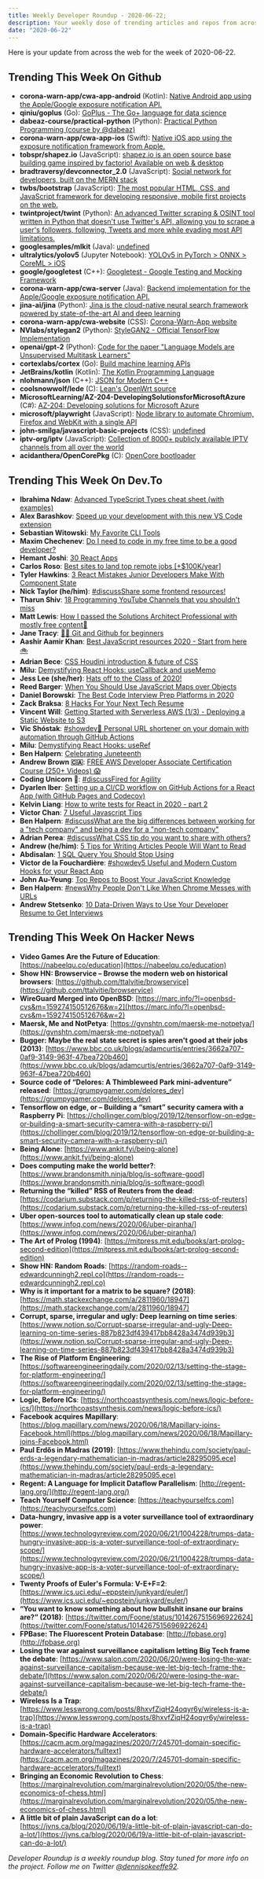 ```yaml
---
title: Weekly Developer Roundup - 2020-06-22;
description: Your weekly dose of trending articles and repos from across the web!
date: "2020-06-22"
---
```


Here is your update from across the web for the week of 2020-06-22.

## Trending This Week On Github

- **corona-warn-app/cwa-app-android** (Kotlin): [Native Android app using the Apple/Google exposure notification API.](https://github.com/corona-warn-app/cwa-app-android)
- **qiniu/goplus** (Go): [GoPlus - The Go+ language for data science](https://github.com/qiniu/goplus)
- **dabeaz-course/practical-python** (Python): [Practical Python Programming (course by @dabeaz)](https://github.com/dabeaz-course/practical-python)
- **corona-warn-app/cwa-app-ios** (Swift): [Native iOS app using the exposure notification framework from Apple.](https://github.com/corona-warn-app/cwa-app-ios)
- **tobspr/shapez.io** (JavaScript): [shapez.io is an open source base building game inspired by factorio! Available on web & desktop](https://github.com/tobspr/shapez.io)
- **bradtraversy/devconnector_2.0** (JavaScript): [Social network for developers, built on the MERN stack](https://github.com/bradtraversy/devconnector_2.0)
- **twbs/bootstrap** (JavaScript): [The most popular HTML, CSS, and JavaScript framework for developing responsive, mobile first projects on the web.](https://github.com/twbs/bootstrap)
- **twintproject/twint** (Python): [An advanced Twitter scraping & OSINT tool written in Python that doesn't use Twitter's API, allowing you to scrape a user's followers, following, Tweets and more while evading most API limitations.](https://github.com/twintproject/twint)
- **googlesamples/mlkit** (Java): [undefined](https://github.com/googlesamples/mlkit)
- **ultralytics/yolov5** (Jupyter Notebook): [YOLOv5 in PyTorch > ONNX > CoreML > iOS](https://github.com/ultralytics/yolov5)
- **google/googletest** (C++): [Googletest - Google Testing and Mocking Framework](https://github.com/google/googletest)
- **corona-warn-app/cwa-server** (Java): [Backend implementation for the Apple/Google exposure notification API.](https://github.com/corona-warn-app/cwa-server)
- **jina-ai/jina** (Python): [Jina is the cloud-native neural search framework powered by state-of-the-art AI and deep learning](https://github.com/jina-ai/jina)
- **corona-warn-app/cwa-website** (CSS): [Corona-Warn-App website](https://github.com/corona-warn-app/cwa-website)
- **NVlabs/stylegan2** (Python): [StyleGAN2 - Official TensorFlow Implementation](https://github.com/NVlabs/stylegan2)
- **openai/gpt-2** (Python): [Code for the paper "Language Models are Unsupervised Multitask Learners"](https://github.com/openai/gpt-2)
- **cortexlabs/cortex** (Go): [Build machine learning APIs](https://github.com/cortexlabs/cortex)
- **JetBrains/kotlin** (Kotlin): [The Kotlin Programming Language](https://github.com/JetBrains/kotlin)
- **nlohmann/json** (C++): [JSON for Modern C++](https://github.com/nlohmann/json)
- **coolsnowwolf/lede** (C): [Lean's OpenWrt source](https://github.com/coolsnowwolf/lede)
- **MicrosoftLearning/AZ-204-DevelopingSolutionsforMicrosoftAzure** (C#): [AZ-204: Developing solutions for Microsoft Azure](https://github.com/MicrosoftLearning/AZ-204-DevelopingSolutionsforMicrosoftAzure)
- **microsoft/playwright** (JavaScript): [Node library to automate Chromium, Firefox and WebKit with a single API](https://github.com/microsoft/playwright)
- **john-smilga/javascript-basic-projects** (CSS): [undefined](https://github.com/john-smilga/javascript-basic-projects)
- **iptv-org/iptv** (JavaScript): [Collection of 8000+ publicly available IPTV channels from all over the world](https://github.com/iptv-org/iptv)
- **acidanthera/OpenCorePkg** (C): [OpenCore bootloader](https://github.com/acidanthera/OpenCorePkg)

## Trending This Week On Dev.To

- **Ibrahima Ndaw**: [Advanced TypeScript Types cheat sheet (with examples)](https://dev.to/ibrahima92/advanced-typescript-types-cheat-sheet-with-examples-5414)
- **Alex Barashkov**: [Speed up your development with this new VS Code extension](https://dev.to/alex_barashkov/speed-up-your-development-with-this-new-vs-code-extension-5b3m)
- **Sebastian Witowski**: [My Favorite CLI Tools](https://dev.to/switowski/my-favorite-cli-tools-4p4g)
- **Maxim Chechenev**: [Do I need to code in my free time to be a good developer?](https://dev.to/chechenev/do-i-need-to-code-in-my-free-time-to-be-a-good-developer-10h9)
- **Hemant Joshi**: [30 React Apps](https://dev.to/hemantt/30-react-apps-4hn9)
- **Carlos Roso**: [Best sites to land top remote jobs [+$100K/year]](https://dev.to/caroso1222/best-sites-to-land-top-remote-jobs-100k-year-4n04)
- **Tyler Hawkins**: [3 React Mistakes Junior Developers Make With Component State](https://dev.to/thawkin3/3-react-mistakes-junior-developers-make-with-component-state-1bhd)
- **Nick Taylor (he/him)**: [#discussShare some frontend resources!](https://dev.to/nickytonline/share-some-frontend-resources-15j5)
- **Tharun Shiv**: [18 Programming YouTube Channels that you shouldn't miss](https://dev.to/tharunshiv/18-programming-youtube-channels-that-you-shouldn-t-miss-2hk)
- **Matt Lewis**: [How I passed the Solutions Architect Professional with mostly free content🥇](https://dev.to/aws-heroes/how-i-passed-the-solutions-architect-professional-with-mostly-free-content-ine)
- **Jane Tracy**: [👩‍💻 Git and Github for beginners](https://dev.to/janetracydev/git-and-github-for-beginners-po3)
- **Aashir Aamir Khan**: [Best JavaScript resources 2020 - Start from here  🚲](https://dev.to/justaashir/best-javascript-resources-2020-start-from-here-6n8)
- **Adrian Bece**: [CSS Houdini introduction & future of CSS](https://dev.to/adrianbdesigns/css-houdini-introduction-future-of-css-1010)
- **Milu**: [Demystifying React Hooks: useCallback and useMemo](https://dev.to/milu_franz/demystifying-react-hooks-usecallback-and-usememo-1a8j)
- **Jess Lee (she/her)**: [Hats off to the Class of 2020!](https://dev.to/devteam/hats-off-to-the-class-of-2020-59ck)
- **Reed Barger**: [When You Should Use JavaScript Maps over Objects](https://dev.to/codeartistryio/when-you-should-use-javascript-maps-over-objects-4nig)
- **Daniel Borowski**: [The Best Code Interview Prep Platforms in 2020](https://dev.to/coderbyte/the-best-code-interview-prep-platforms-in-2020-3emj)
- **Zack Braksa**: [8 Hacks For Your Next Tech Resume](https://dev.to/gemography/common-mistakes-in-dev-cvs-2a17)
- **Vincent Will**: [Getting Started with Serverless AWS (1/3) - Deploying a Static Website to S3](https://dev.to/vincenius/getting-started-with-serverless-aws-1-3-deploying-a-static-website-to-s3-1mip)
- **Vic Shóstak**: [#showdev🔗 Personal URL shortener on your domain with automation through GitHub Actions](https://dev.to/koddr/personal-url-shortener-on-your-domain-with-automation-through-github-actions-2h2i)
- **Milu**: [Demystifying React Hooks: useRef](https://dev.to/milu_franz/demystifying-react-hooks-useref-2ddp)
- **Ben Halpern**: [Celebrating Juneteenth](https://dev.to/devteam/celebrating-juneteenth-11cd)
- **Andrew Brown 🇨🇦**: [FREE AWS Developer Associate Certification Course (250+ Videos) 😱](https://dev.to/exampro/free-aws-developer-associate-certification-course-250-videos-2bn8)
- **Coding Unicorn 🦄**: [#discussFired for Agility](https://dev.to/codingunicorn/fired-for-agility-32po)
- **Dyarlen Iber**: [Setting up a CI/CD workflow on GitHub Actions for a React App (with GitHub Pages and Codecov)](https://dev.to/dyarleniber/setting-up-a-ci-cd-workflow-on-github-actions-for-a-react-app-with-github-pages-and-codecov-4hnp)
- **Kelvin Liang**: [How to write tests for React in 2020 - part 2](https://dev.to/kelvin9877/how-to-write-tests-for-react-in-2020-part-2-26h)
- **Victor Chan**: [7 Useful Javascript Tips](https://dev.to/__victorchan/7-useful-javascript-tips-3km8)
- **Ben Halpern**: [#discussWhat are the big differences between working for a "tech company" and being a dev for a "non-tech company"](https://dev.to/ben/what-are-the-big-differences-between-working-for-a-tech-company-and-being-a-dev-for-a-non-tech-company-2896)
- **Adrian Perea**: [#discussWhat CSS tip do you want to share with others?](https://dev.to/adrianmarkperea/what-css-tip-do-you-want-to-share-with-others-1a16)
- **Andrew (he/him)**: [5 Tips for Writing Articles People Will Want to Read](https://dev.to/awwsmm/5-tips-for-writing-articles-people-will-want-to-read-1eko)
- **Abdisalan**: [1 SQL Query You Should Stop Using](https://dev.to/abdisalan_js/1-sql-query-you-should-stop-using-1e5k)
- **Victor de la Fouchardière**: [#showdev5 Useful and Modern Custom Hooks for your React App](https://dev.to/viclafouch/5-useful-and-modern-custom-hooks-for-your-react-app-3dl)
- **John Au-Yeung**: [Top Repos to Boost Your JavaScript Knowledge](https://dev.to/aumayeung/top-repos-to-boost-your-javascript-knowledge-2c29)
- **Ben Halpern**: [#newsWhy People Don't Like When Chrome Messes with URLs](https://dev.to/ben/why-people-don-t-like-when-chrome-messes-with-urls-3f01)
- **Andrew Stetsenko**: [10 Data-Driven Ways to Use Your Developer Resume to Get Interviews](https://dev.to/stetsenko_me/10-data-driven-ways-to-use-your-developer-resume-to-get-interviews-e3g)

## Trending This Week On Hacker News

- **Video Games Are the Future of Education**: [https://nabeelqu.co/education](https://nabeelqu.co/education)
- **Show HN: Browservice – Browse the modern web on historical browsers**: [https://github.com/ttalvitie/browservice](https://github.com/ttalvitie/browservice)
- **WireGuard Merged into OpenBSD**: [https://marc.info/?l=openbsd-cvs&m=159274150512676&w=2](https://marc.info/?l=openbsd-cvs&m=159274150512676&w=2)
- **Maersk, Me and NotPetya**: [https://gvnshtn.com/maersk-me-notpetya/](https://gvnshtn.com/maersk-me-notpetya/)
- **Bugger: Maybe the real state secret is spies aren't good at their jobs (2013)**: [https://www.bbc.co.uk/blogs/adamcurtis/entries/3662a707-0af9-3149-963f-47bea720b460](https://www.bbc.co.uk/blogs/adamcurtis/entries/3662a707-0af9-3149-963f-47bea720b460)
- **Source code of “Delores: A Thimbleweed Park mini-adventure” released**: [https://grumpygamer.com/delores_dev](https://grumpygamer.com/delores_dev)
- **Tensorflow on edge, or – Building a “smart” security camera with a Raspberry Pi**: [https://chollinger.com/blog/2019/12/tensorflow-on-edge-or-building-a-smart-security-camera-with-a-raspberry-pi/](https://chollinger.com/blog/2019/12/tensorflow-on-edge-or-building-a-smart-security-camera-with-a-raspberry-pi/)
- **Being Alone**: [https://www.ankit.fyi/being-alone](https://www.ankit.fyi/being-alone)
- **Does computing make the world better?**: [https://www.brandonsmith.ninja/blog/is-software-good](https://www.brandonsmith.ninja/blog/is-software-good)
- **Returning the “killed” RSS of Reuters from the dead**: [https://codarium.substack.com/p/returning-the-killed-rss-of-reuters](https://codarium.substack.com/p/returning-the-killed-rss-of-reuters)
- **Uber open-sources tool to automatically clean up stale code**: [https://www.infoq.com/news/2020/06/uber-piranha/](https://www.infoq.com/news/2020/06/uber-piranha/)
- **The Art of Prolog (1994)**: [https://mitpress.mit.edu/books/art-prolog-second-edition](https://mitpress.mit.edu/books/art-prolog-second-edition)
- **Show HN: Random Roads**: [https://random-roads--edwardcunningh2.repl.co](https://random-roads--edwardcunningh2.repl.co)
- **Why is it important for a matrix to be square? (2018)**: [https://math.stackexchange.com/a/2811960/18947](https://math.stackexchange.com/a/2811960/18947)
- **Corrupt, sparse, irregular and ugly: Deep learning on time series**: [https://www.notion.so/Corrupt-sparse-irregular-and-ugly-Deep-learning-on-time-series-887b823df439417bb8428a3474d939b3](https://www.notion.so/Corrupt-sparse-irregular-and-ugly-Deep-learning-on-time-series-887b823df439417bb8428a3474d939b3)
- **The Rise of Platform Engineering**: [https://softwareengineeringdaily.com/2020/02/13/setting-the-stage-for-platform-engineering/](https://softwareengineeringdaily.com/2020/02/13/setting-the-stage-for-platform-engineering/)
- **Logic, Before ICs**: [https://northcoastsynthesis.com/news/logic-before-ics/](https://northcoastsynthesis.com/news/logic-before-ics/)
- **Facebook acquires Mapillary**: [https://blog.mapillary.com/news/2020/06/18/Mapillary-joins-Facebook.html](https://blog.mapillary.com/news/2020/06/18/Mapillary-joins-Facebook.html)
- **Paul Erdős in Madras (2019)**: [https://www.thehindu.com/society/paul-erds-a-legendary-mathematician-in-madras/article28295095.ece](https://www.thehindu.com/society/paul-erds-a-legendary-mathematician-in-madras/article28295095.ece)
- **Regent: A Language for Implicit Dataflow Parallelism**: [http://regent-lang.org/](http://regent-lang.org/)
- **Teach Yourself Computer Science**: [https://teachyourselfcs.com](https://teachyourselfcs.com)
- **Data-hungry, invasive app is a voter surveillance tool of extraordinary power**: [https://www.technologyreview.com/2020/06/21/1004228/trumps-data-hungry-invasive-app-is-a-voter-surveillance-tool-of-extraordinary-scope/](https://www.technologyreview.com/2020/06/21/1004228/trumps-data-hungry-invasive-app-is-a-voter-surveillance-tool-of-extraordinary-scope/)
- **Twenty Proofs of Euler's Formula: V-E+F=2**: [https://www.ics.uci.edu/~eppstein/junkyard/euler/](https://www.ics.uci.edu/~eppstein/junkyard/euler/)
- **“You want to know something about how bullshit insane our brains are?” (2018)**: [https://twitter.com/Foone/status/1014267515696922624](https://twitter.com/Foone/status/1014267515696922624)
- **FPBase: The Fluorescent Protein Database**: [http://fpbase.org](http://fpbase.org)
- **Losing the war against surveillance capitalism letting Big Tech frame the debate**: [https://www.salon.com/2020/06/20/were-losing-the-war-against-surveillance-capitalism-because-we-let-big-tech-frame-the-debate/](https://www.salon.com/2020/06/20/were-losing-the-war-against-surveillance-capitalism-because-we-let-big-tech-frame-the-debate/)
- **Wireless Is a Trap**: [https://www.lesswrong.com/posts/8hxvfZiqH24oqyr6y/wireless-is-a-trap](https://www.lesswrong.com/posts/8hxvfZiqH24oqyr6y/wireless-is-a-trap)
- **Domain-Specific Hardware Accelerators**: [https://cacm.acm.org/magazines/2020/7/245701-domain-specific-hardware-accelerators/fulltext](https://cacm.acm.org/magazines/2020/7/245701-domain-specific-hardware-accelerators/fulltext)
- **Bringing an Economic Revolution to Chess**: [https://marginalrevolution.com/marginalrevolution/2020/05/the-new-economics-of-chess.html](https://marginalrevolution.com/marginalrevolution/2020/05/the-new-economics-of-chess.html)
- **A little bit of plain JavaScript can do a lot**: [https://jvns.ca/blog/2020/06/19/a-little-bit-of-plain-javascript-can-do-a-lot/](https://jvns.ca/blog/2020/06/19/a-little-bit-of-plain-javascript-can-do-a-lot/)

_Developer Roundup is a weekly roundup blog. Stay tuned for more info on the project. Follow me on Twitter [@dennisokeeffe92](https://twitter.com/dennisokeeffe92)._